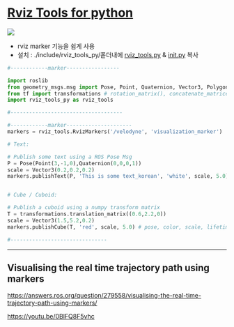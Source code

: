 # [Rviz Tools for python](https://github.com/DavidB-CMU/rviz_tools_py)

![](https://camo.githubusercontent.com/b054746bd80be86bdc706b6ae91cdf6ce8bf0737/68747470733a2f2f7261772e6769746875622e636f6d2f4461766964422d434d552f7276697a5f746f6f6c735f70792f6d61737465722f64656d6f5f6d61726b657273312e706e67)

- rviz marker 기능을 쉽게 사용
- 설치 : ./include/rviz\_tools\_py/폳더내에 [rviz_tools.py](https://raw.githubusercontent.com/DavidB-CMU/rviz_tools_py/master/src/rviz_tools_py/rviz_tools.py) & [init.py](https://raw.githubusercontent.com/DavidB-CMU/rviz_tools_py/master/src/rviz_tools_py/__init__.py) 복사 


```python 
#------------marker-----------------

import roslib
from geometry_msgs.msg import Pose, Point, Quaternion, Vector3, Polygon
from tf import transformations # rotation_matrix(), concatenate_matrices()
import rviz_tools_py as rviz_tools

#------------------------------------

```

```python
#------------marker---------------------
markers = rviz_tools.RvizMarkers('/velodyne', 'visualization_marker')

# Text:

# Publish some text using a ROS Pose Msg
P = Pose(Point(3,-1,0),Quaternion(0,0,0,1))
scale = Vector3(0.2,0.2,0.2)
markers.publishText(P, 'This is some text_korean', 'white', scale, 5.0) # pose, text, color, scale, lifetime


# Cube / Cuboid:

# Publish a cuboid using a numpy transform matrix
T = transformations.translation_matrix((0.6,2.2,0))
scale = Vector3(1.5,5.2,0.2)
markers.publishCube(T, 'red', scale, 5.0) # pose, color, scale, lifetime

#-------------------------------

```

---
## Visualising the real time trajectory path using markers

https://answers.ros.org/question/279558/visualising-the-real-time-trajectory-path-using-markers/


https://youtu.be/0BlFQ8F5vhc